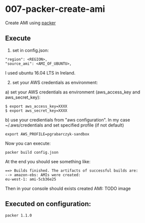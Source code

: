 # 007-packer-create-ami

Create AMI using [packer](https://www.packer.io)

## Execute

1) set in config.json:
```
"region": <REGION>,
"source_ami": <AMI_OF_UBUNTU>,
```

I used ubuntu 16.04 LTS in Ireland.

2) set your AWS credentials as environment:

a) set your AWS credentials as environment (aws_access_key and aws_secret_key):

```
$ export aws_access_key=XXXX
$ export aws_secret_key=XXXX
```

b) use your credientials from "aws configuration".
In my case ~/.aws/credentials
and set specified profile (if not default)
```
export AWS_PROFILE=pgrabarczyk-sandbox
```

Now you can execute:

```
packer build config.json
```

At the end you should see something like:
```
==> Builds finished. The artifacts of successful builds are:
--> amazon-ebs: AMIs were created:
eu-west-1: ami-5cb36e25
```

Then in your console should exists created AMI:
TODO image


## Executed on configuration:
```
packer 1.1.0
```
